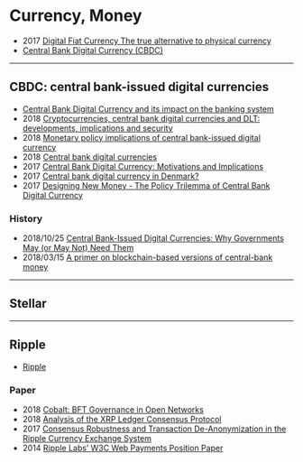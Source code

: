 # Currency, Money
- 2017 [Digital Fiat Currency The true alternative to physical currency](https://www.itu.int/en/ITU-T/Workshops-and-Seminars/dfc/201710/Documents/1.%20S4.Dharmapalan.pdf)
- [Central Bank Digital Currency (CBDC)](https://www.investopedia.com/terms/c/central-bank-digital-currency-cbdc.asp)


---
## CBDC: central bank-issued digital currencies
- [Central Bank Digital Currency and its impact on the banking system](https://www.bankinghub.eu/innovation-digital/central-bank-digital-currency)
- 2018 [Cryptocurrencies, central bank digital currencies and DLT: developments, implications and security](http://www.nbrm.mk/content/Platni%20sistemi/1.%20Ayse%20Zoodsma-Sungur,%20De%20Nederlandsche%20Bank%20-%20Cryptocurrencies,%20central%20bank%20digital%20currencies%20and%20DLT%20developments,%20implications%20and%20security.pdf)
- 2018 [Monetary policy implications of central bank-issued digital currency](https://www.bde.es/f/webbde/SES/Secciones/Publicaciones/InformesBoletinesRevistas/ArticulosAnaliticos/2018/T3/Files/beaa1803-art21e.pdf)
- 2018 [Central bank digital currencies](https://www.bis.org/cpmi/publ/d174.pdf)
- 2017 [Central Bank Digital Currency: Motivations and Implications](https://www.bankofcanada.ca/wp-content/uploads/2017/11/sdp2017-16.pdf)
- 2017 [Central bank digital currency in Denmark?](https://www.nationalbanken.dk/en/publications/Documents/2017/12/Analysis%20-%20Central%20bank%20digital%20currency%20in%20Denmark.pdf)
- 2017 [Designing New Money - The Policy Trilemma of Central Bank Digital Currency](https://openarchive.cbs.dk/bitstream/handle/10398/9497/Designing%20New%20Money%20-%20The%20policy%20trilemma%20of%20central%20bank%20digital%20currency.pdf)

### History
- 2018/10/25 [Central Bank-Issued Digital Currencies: Why Governments May (or May Not) Need Them](https://cointelegraph.com/news/central-bank-issued-digital-currencies-why-governments-may-or-may-not-need-them)
- 2018/03/15 [A primer on blockchain-based versions of central-bank money](https://www.economist.com/finance-and-economics/2018/03/15/a-primer-on-blockchain-based-versions-of-central-bank-money)


---
## Stellar


---
## Ripple
- [Ripple]()


### Paper
- 2018 [Cobalt: BFT Governance in Open Networks](https://arxiv.org/pdf/1802.07240.pdf)
- 2018 [Analysis of the XRP Ledger Consensus Protocol](https://arxiv.org/pdf/1802.07242.pdf)
- 2017 [Consensus Robustness and Transaction De-Anonymization in the Ripple Currency Exchange System](http://wwwusers.di.uniroma1.it/~stefa/webpage/Publications_files/paper%20172.pdf)
- 2014 [Ripple Labs’ W3C Web Payments Position Paper](https://www.w3.org/2013/10/payments/papers/webpayments2014_submission_25.pdf)



